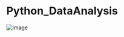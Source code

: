 # Python_DataAnalysis

![image](https://user-images.githubusercontent.com/90510391/219276761-a9c45eb3-eee5-47c4-bc1a-df849f352a58.png)
